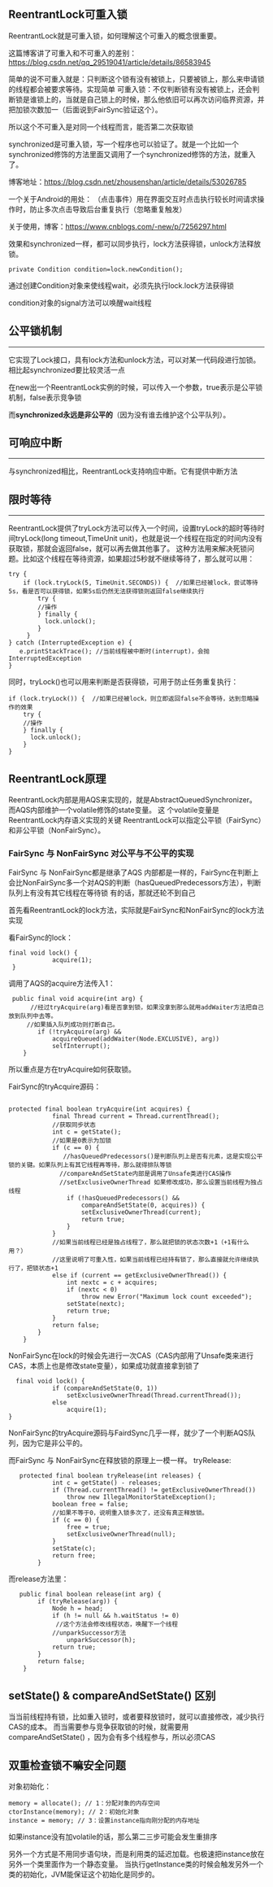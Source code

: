 ## ReentrantLock可重入锁
ReentrantLock就是可重入锁，如何理解这个可重入的概念很重要。

这篇博客讲了可重入和不可重入的差别：https://blog.csdn.net/qq_29519041/article/details/86583945

简单的说不可重入就是：只判断这个锁有没有被锁上，只要被锁上，那么来申请锁的线程都会被要求等待。实现简单
可重入锁：不仅判断锁有没有被锁上，还会判断锁是谁锁上的，当就是自己锁上的时候，那么他依旧可以再次访问临界资源，并把加锁次数加一（后面说到FairSync验证这个）。

所以这个不可重入是对同一个线程而言，能否第二次获取锁

synchronized是可重入锁，写一个程序也可以验证了。就是一个比如一个synchronized修饰的方法里面又调用了一个synchronized修饰的方法，就重入了。


博客地址：https://blog.csdn.net/zhousenshan/article/details/53026785


一个关于Android的用处：
（点击事件）用在界面交互时点击执行较长时间请求操作时，防止多次点击导致后台重复执行（忽略重复触发）




关于使用，博客：https://www.cnblogs.com/-new/p/7256297.html


效果和synchronized一样，都可以同步执行，lock方法获得锁，unlock方法释放锁。




```
private Condition condition=lock.newCondition();
```
通过创建Condition对象来使线程wait，必须先执行lock.lock方法获得锁

condition对象的signal方法可以唤醒wait线程







## 公平锁机制
---------
它实现了Lock接口，具有lock方法和unlock方法，可以对某一代码段进行加锁。相比起synchronized要比较灵活一点

在new出一个ReentrantLock实例的时候，可以传入一个参数，true表示是公平锁机制，false表示竞争锁

而**synchronized永远是非公平的**（因为没有谁去维护这个公平队列）。

## 可响应中断
-----
与synchronized相比，ReentrantLock支持响应中断。它有提供中断方法

## 限时等待
----
ReentrantLock提供了tryLock方法可以传入一个时间，设置tryLock的超时等待时间tryLock(long timeout,TimeUnit unit)，也就是说一个线程在指定的时间内没有获取锁，那就会返回false，就可以再去做其他事了。
这种方法用来解决死锁问题。比如这个线程在等待资源，如果超过5秒就不继续等待了，那么就可以用：
```
try {
    if (lock.tryLock(5, TimeUnit.SECONDS)) {  //如果已经被lock，尝试等待5s，看是否可以获得锁，如果5s后仍然无法获得锁则返回false继续执行
        try {
        //操作
        } finally {
          lock.unlock();
        }
     }
} catch (InterruptedException e) {
   e.printStackTrace(); //当前线程被中断时(interrupt)，会抛InterruptedException                 
}
```


同时，tryLock()也可以用来判断是否获得锁，可用于防止任务重复执行：

```
if (lock.tryLock()) {  //如果已经被lock，则立即返回false不会等待，达到忽略操作的效果 
    try {
    //操作
    } finally {
      lock.unlock();
    }
}

```

## ReentrantLock原理

ReentrantLock内部是用AQS来实现的，就是AbstractQueuedSynchronizer。 而AQS内部维护一个volatile修饰的state变量。
这 个volatile变量是ReentrantLock内存语义实现的关键
ReentrantLock可以指定公平锁（FairSync）和非公平锁（NonFairSync）。
### FairSync 与  NonFairSync 对公平与不公平的实现
FairSync 与  NonFairSync都是继承了AQS
内部都是一样的，FairSync在判断上会比NonFairSync多一个对AQS的判断（hasQueuedPredecessors方法），判断队列上有没有其它线程在等待锁
有的话，那就还轮不到自己

首先看ReentrantLock的lock方法，实际就是FairSync和NonFairSync的lock方法实现

看FairSync的lock：
```
final void lock() {
            acquire(1);
 }
```
调用了AQS的acquire方法传入1：
```
 public final void acquire(int arg) {
      //经过tryAcquire(arg)看是否拿到锁，如果没拿到那么就用addWaiter方法把自己放到队列中去等。
     //如果插入队列成功则打断自己。
        if (!tryAcquire(arg) &&
            acquireQueued(addWaiter(Node.EXCLUSIVE), arg))
            selfInterrupt();
    }
```

所以重点是方在tryAcquire如何获取锁。

FairSync的tryAcquire源码：

```

protected final boolean tryAcquire(int acquires) {
            final Thread current = Thread.currentThread();
            //获取同步状态 
            int c = getState();
            //如果是0表示为加锁
            if (c == 0) {
               //hasQueuedPredecessors()是判断队列上是否有元素，这是实现公平锁的关键。如果队列上有其它线程再等待，那么就得排队等锁
              //compareAndSetState内部是调用了Unsafe类进行CAS操作
              //setExclusiveOwnerThread 如果修改成功，那么设置当前线程为独占线程
                if (!hasQueuedPredecessors() &&
                    compareAndSetState(0, acquires)) {
                    setExclusiveOwnerThread(current);
                    return true;
                }
            }
            //如果当前线程已经是独占线程了，那么就把锁的状态次数+1（+1有什么用？）
            //这里说明了可重入性，如果当前线程已经持有锁了，那么直接就允许继续执行了，把锁状态+1
            else if (current == getExclusiveOwnerThread()) {
                int nextc = c + acquires;
                if (nextc < 0)
                    throw new Error("Maximum lock count exceeded");
                setState(nextc);
                return true;
            }
            return false;
        }
    }

```
NonFairSync在lock的时候会先进行一次CAS（CAS内部用了Unsafe类来进行CAS，本质上也是修改state变量），如果成功就直接拿到锁了
```
  final void lock() {
            if (compareAndSetState(0, 1))
                setExclusiveOwnerThread(Thread.currentThread());
            else
                acquire(1);
}

```
NonFairSync的tryAcquire源码与FairdSync几乎一样，就少了一个判断AQS队列，因为它是非公平的。

而FairSync 与  NonFairSync在释放锁的原理上一模一样。
tryRelease:
```
   protected final boolean tryRelease(int releases) {
            int c = getState() - releases;
            if (Thread.currentThread() != getExclusiveOwnerThread())
                throw new IllegalMonitorStateException();
            boolean free = false;
            //如果不等于0，说明重入锁多次了，还没有真正释放锁。
            if (c == 0) {
                free = true;
                setExclusiveOwnerThread(null);
            }
            setState(c);
            return free;
        }
```

而release方法里：
```
   public final boolean release(int arg) {
        if (tryRelease(arg)) {
            Node h = head;
            if (h != null && h.waitStatus != 0)
             //这个方法会修改线程状态，唤醒下一个线程
            //unparkSuccessor方法
                unparkSuccessor(h);
            return true;
        }
        return false;
    }
```

## setState() & compareAndSetState() 区别
当当前线程持有锁，比如重入锁时，或者要释放锁时，就可以直接修改，减少执行CAS的成本。
而当需要参与竞争获取锁的时候，就需要用 compareAndSetState() ，因为会有多个线程参与，所以必须CAS

## 双重检查锁不嘛安全问题
对象初始化：
```
memory = allocate(); // 1：分配对象的内存空间 
ctorInstance(memory); // 2：初始化对象 
instance = memory; // 3：设置instance指向刚分配的内存地址
```
如果instance没有加volatile的话，那么第二三步可能会发生重排序

另外一个方式是不用同步语句块，而是利用类的延迟加载。也极速把instance放在另外一个类里面作为一个静态变量。
当执行getInstance类的时候会触发另外一个类的初始化，JVM能保证这个初始化是同步的。